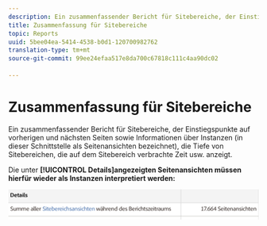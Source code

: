 ```yaml
---
description: Ein zusammenfassender Bericht für Sitebereiche, der Einstiegspunkte auf vorherigen und nächsten Seiten sowie Informationen über Instanzen (in dieser Schnittstelle als Seitenansichten bezeichnet), die Tiefe von Sitebereichen, die auf dem Sitebereich verbrachte Zeit usw. anzeigt.
title: Zusammenfassung für Sitebereiche
topic: Reports
uuid: 5bee04ea-5414-4538-b0d1-120700982762
translation-type: tm+mt
source-git-commit: 99ee24efaa517e8da700c67818c111c4aa90dc02

---
```



# Zusammenfassung für Sitebereiche

Ein zusammenfassender Bericht für Sitebereiche, der Einstiegspunkte auf vorherigen und nächsten Seiten sowie Informationen über Instanzen (in dieser Schnittstelle als Seitenansichten bezeichnet), die Tiefe von Sitebereichen, die auf dem Sitebereich verbrachte Zeit usw. anzeigt.

Die unter **[!UICONTROL Details]angezeigten Seitenansichten müssen hierfür wieder als Instanzen interpretiert werden:**

![](assets/site_sec_summ.png)

